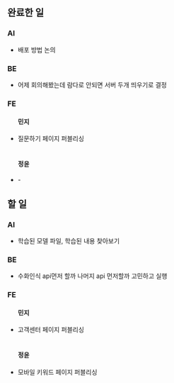 <h2>완료한 일</h2>
<h3>AI</h3>
<ul>
  <li>배포 방법 논의</li>
</ul>

<h3>BE</h3>
<ul>
  <li>어제 회의해봤는데 람다로 안되면 서버 두개 띄우기로 결정</li>
</ul>

<h3>FE</h3>
<ul>
  <h4>민지</h4>
  <li>질문하기 페이지 퍼블리싱</li>
  <br>
  <h4>정윤</h4>
  <li>-</li>
</ul>

<h2>할 일</h2>
<h3>AI</h3>
<ul>
  <li>학습된 모델 파일, 학습된 내용 찾아보기</li>
</ul>

<h3>BE</h3>
<ul>
  <li>수화인식 api먼저 할까 나머지 api 먼저할까 고민하고 실행</li>
</ul>

<h3>FE</h3>
<ul>
  <h4>민지</h4>
  <li>고객센터 페이지 퍼블리싱</li>
  <br>
  <h4>정윤</h4>
  <li>모바일 키워드 페이지 퍼블리싱</li>
</ul>
